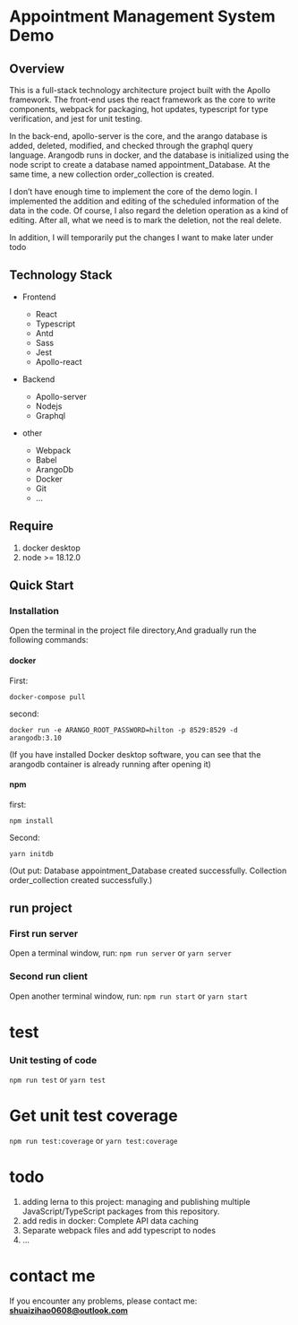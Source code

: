 # Appointment Management System Demo

## Overview

This is a full-stack technology architecture project built with the Apollo framework. The front-end uses the react framework as the core to write components, webpack for packaging, hot updates, typescript for type verification, and jest for unit testing.

In the back-end, apollo-server is the core, and the arango database is added, deleted, modified, and checked through the graphql query language. Arangodb runs in docker, and the database is initialized using the node script to create a database named appointment_Database. At the same time, a new collection order_collection is created.

I don’t have enough time to implement the core of the demo login. I implemented the addition and editing of the scheduled information of the data in the code. Of course, I also regard the deletion operation as a kind of editing. After all, what we need is to mark the deletion, not the real delete.

In addition, I will temporarily put the changes I want to make later under todo

## Technology Stack

- Frontend

  - React
  - Typescript
  - Antd
  - Sass
  - Jest
  - Apollo-react

- Backend

  - Apollo-server
  - Nodejs
  - Graphql

- other
  - Webpack
  - Babel
  - ArangoDb
  - Docker
  - Git
  - ...

## Require

1. docker desktop
2. node >= 18.12.0

## Quick Start

### Installation

Open the terminal in the project file directory,And gradually run the following commands:

#### docker

First:

`docker-compose pull`

second:

`docker run -e ARANGO_ROOT_PASSWORD=hilton -p 8529:8529 -d arangodb:3.10`

(If you have installed Docker desktop software, you can see that the arangodb container is already running after opening it)

#### npm

first:

`npm install`

Second:

`yarn initdb`

(Out put: Database appointment_Database created successfully.
Collection order_collection created successfully.)

## run project

### First run server

Open a terminal window, run:
`npm run server`
or
`yarn server`

### Second run client

Open another terminal window, run:
`npm run start`
or
`yarn start`

# test

### Unit testing of code

`npm run test`
or
`yarn test`

# Get unit test coverage

`npm run test:coverage`
or
`yarn test:coverage`

# todo

1. adding lerna to this project: managing and publishing multiple JavaScript/TypeScript packages from this repository.
2. add redis in docker: Complete API data caching
3. Separate webpack files and add typescript to nodes
4. ...

# contact me

If you encounter any problems, please contact me: **shuaizihao0608@outlook.com**
